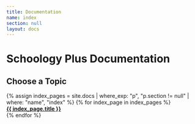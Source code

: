 ```yaml
---
title: Documentation
name: index
section: null
layout: docs
---
```


# Schoology Plus Documentation
<h2 class="center">Choose a Topic</h2>

<div class="row">
{% assign index_pages = site.docs | where_exp: "p", "p.section != null" | where: "name", "index" %}
{% for index_page in index_pages %}
<div class="col s12 m6 l4">
    <a href="{{ index_page.url }}">
        <div class="small doc-topic card-panel blue darken-2 hoverable z-depth-3">
            <strong class="white-text">
                {{ index_page.title }}
            </strong>
        </div>
    </a>
</div>
{% endfor %}
</div>